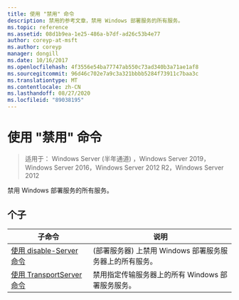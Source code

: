 ```yaml
---
title: 使用 "禁用" 命令
description: 禁用的参考文章，禁用 Windows 部署服务的所有服务。
ms.topic: reference
ms.assetid: 08d1b9ea-1e25-486a-b7df-ad26c53b4e77
author: coreyp-at-msft
ms.author: coreyp
manager: dongill
ms.date: 10/16/2017
ms.openlocfilehash: 4f3556e54ba77747ab550c73ad340b3a71ae1af8
ms.sourcegitcommit: 96d46c702e7a9c3a321bbbb5284f73911c7baa3c
ms.translationtype: MT
ms.contentlocale: zh-CN
ms.lasthandoff: 08/27/2020
ms.locfileid: "89038195"
---
```

# <a name="using-the-disable-command"></a>使用 "禁用" 命令

> 适用于： Windows Server (半年通道) ，Windows Server 2019，Windows Server 2016，Windows Server 2012 R2，Windows Server 2012

禁用 Windows 部署服务的所有服务。

## <a name="subcommands"></a>个子
|子命令|说明|
|-------|--------|
|[使用 disable-Server 命令](using-the-disable-server-command.md)| (部署服务器) 上禁用 Windows 部署服务服务器上的所有服务。|
|[使用 TransportServer 命令](using-the-disable-transportserver-command.md)|禁用指定传输服务器上的所有 Windows 部署服务服务。|
